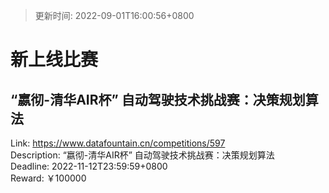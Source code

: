> 更新时间: 2022-09-01T16:00:56+0800 

# 新上线比赛


## “嬴彻-清华AIR杯” 自动驾驶技术挑战赛：决策规划算法
Link: https://www.datafountain.cn/competitions/597  
Description: “嬴彻-清华AIR杯” 自动驾驶技术挑战赛：决策规划算法  
Deadline: 2022-11-12T23:59:59+0800  
Reward: ￥100000  

